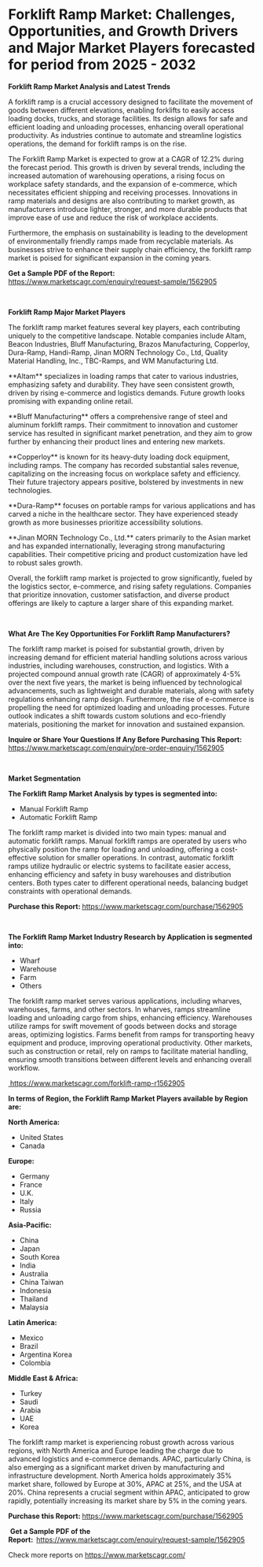 <p><h1>Forklift Ramp Market: Challenges, Opportunities, and Growth Drivers and Major Market Players forecasted for period from 2025 - 2032</h1></p><p><strong>Forklift Ramp Market Analysis and Latest Trends</strong></p>
<p><p>A forklift ramp is a crucial accessory designed to facilitate the movement of goods between different elevations, enabling forklifts to easily access loading docks, trucks, and storage facilities. Its design allows for safe and efficient loading and unloading processes, enhancing overall operational productivity. As industries continue to automate and streamline logistics operations, the demand for forklift ramps is on the rise.</p><p>The Forklift Ramp Market is expected to grow at a CAGR of 12.2% during the forecast period. This growth is driven by several trends, including the increased automation of warehousing operations, a rising focus on workplace safety standards, and the expansion of e-commerce, which necessitates efficient shipping and receiving processes. Innovations in ramp materials and designs are also contributing to market growth, as manufacturers introduce lighter, stronger, and more durable products that improve ease of use and reduce the risk of workplace accidents.</p><p>Furthermore, the emphasis on sustainability is leading to the development of environmentally friendly ramps made from recyclable materials. As businesses strive to enhance their supply chain efficiency, the forklift ramp market is poised for significant expansion in the coming years.</p></p>
<p><strong>Get a Sample PDF of the Report:&nbsp;</strong> <a href="https://www.marketscagr.com/enquiry/request-sample/1562905?utm_campaign=2292&utm_medium=2&utm_source=Github&utm_content=ia&utm_term=16022025&utm_id=forklift-ramp">https://www.marketscagr.com/enquiry/request-sample/1562905</a></p>
<p>&nbsp;</p>
<p><strong>Forklift Ramp Major Market Players</strong></p>
<p><p>The forklift ramp market features several key players, each contributing uniquely to the competitive landscape. Notable companies include Altam, Beacon Industries, Bluff Manufacturing, Brazos Manufacturing, Copperloy, Dura-Ramp, Handi-Ramp, Jinan MORN Technology Co., Ltd, Quality Material Handling, Inc., TBC-Ramps, and WM Manufacturing Ltd.</p><p>**Altam** specializes in loading ramps that cater to various industries, emphasizing safety and durability. They have seen consistent growth, driven by rising e-commerce and logistics demands. Future growth looks promising with expanding online retail.</p><p>**Bluff Manufacturing** offers a comprehensive range of steel and aluminum forklift ramps. Their commitment to innovation and customer service has resulted in significant market penetration, and they aim to grow further by enhancing their product lines and entering new markets.</p><p>**Copperloy** is known for its heavy-duty loading dock equipment, including ramps. The company has recorded substantial sales revenue, capitalizing on the increasing focus on workplace safety and efficiency. Their future trajectory appears positive, bolstered by investments in new technologies.</p><p>**Dura-Ramp** focuses on portable ramps for various applications and has carved a niche in the healthcare sector. They have experienced steady growth as more businesses prioritize accessibility solutions. </p><p>**Jinan MORN Technology Co., Ltd.** caters primarily to the Asian market and has expanded internationally, leveraging strong manufacturing capabilities. Their competitive pricing and product customization have led to robust sales growth.</p><p>Overall, the forklift ramp market is projected to grow significantly, fueled by the logistics sector, e-commerce, and rising safety regulations. Companies that prioritize innovation, customer satisfaction, and diverse product offerings are likely to capture a larger share of this expanding market.</p></p>
<p>&nbsp;</p>
<p><strong>What Are The Key Opportunities For Forklift Ramp Manufacturers?</strong></p>
<p><p>The forklift ramp market is poised for substantial growth, driven by increasing demand for efficient material handling solutions across various industries, including warehouses, construction, and logistics. With a projected compound annual growth rate (CAGR) of approximately 4-5% over the next five years, the market is being influenced by technological advancements, such as lightweight and durable materials, along with safety regulations enhancing ramp design. Furthermore, the rise of e-commerce is propelling the need for optimized loading and unloading processes. Future outlook indicates a shift towards custom solutions and eco-friendly materials, positioning the market for innovation and sustained expansion.</p></p>
<p><strong>Inquire or Share Your Questions If Any Before Purchasing This Report:</strong> <a href="https://www.marketscagr.com/enquiry/pre-order-enquiry/1562905?utm_campaign=2292&utm_medium=2&utm_source=Github&utm_content=ia&utm_term=16022025&utm_id=forklift-ramp">https://www.marketscagr.com/enquiry/pre-order-enquiry/1562905</a></p>
<p>&nbsp;</p>
<p><strong>Market Segmentation</strong></p>
<p><strong>The Forklift Ramp Market Analysis by types is segmented into:</strong></p>
<p><ul><li>Manual Forklift Ramp</li><li>Automatic Forklift Ramp</li></ul></p>
<p><p>The forklift ramp market is divided into two main types: manual and automatic forklift ramps. Manual forklift ramps are operated by users who physically position the ramp for loading and unloading, offering a cost-effective solution for smaller operations. In contrast, automatic forklift ramps utilize hydraulic or electric systems to facilitate easier access, enhancing efficiency and safety in busy warehouses and distribution centers. Both types cater to different operational needs, balancing budget constraints with operational demands.</p></p>
<p><strong>Purchase this Report:&nbsp;</strong><a href="https://www.marketscagr.com/purchase/1562905?utm_campaign=2292&utm_medium=2&utm_source=Github&utm_content=ia&utm_term=16022025&utm_id=forklift-ramp">https://www.marketscagr.com/purchase/1562905</a></p>
<p>&nbsp;</p>
<p><strong>The Forklift Ramp Market Industry Research by Application is segmented into:</strong></p>
<p><ul><li>Wharf</li><li>Warehouse</li><li>Farm</li><li>Others</li></ul></p>
<p><p>The forklift ramp market serves various applications, including wharves, warehouses, farms, and other sectors. In wharves, ramps streamline loading and unloading cargo from ships, enhancing efficiency. Warehouses utilize ramps for swift movement of goods between docks and storage areas, optimizing logistics. Farms benefit from ramps for transporting heavy equipment and produce, improving operational productivity. Other markets, such as construction or retail, rely on ramps to facilitate material handling, ensuring smooth transitions between different levels and enhancing overall workflow.</p></p>
<p><a href="https://www.marketscagr.com/forklift-ramp-r1562905?utm_campaign=2292&utm_medium=2&utm_source=Github&utm_content=ia&utm_term=16022025&utm_id=forklift-ramp">&nbsp;https://www.marketscagr.com/forklift-ramp-r1562905</a></p>
<p><strong>In terms of Region, the Forklift Ramp Market Players available by Region are:</strong></p>
<p>
    <p> <strong> North America: </strong>
        <ul>
            <li>United States</li>
            <li>Canada</li>
        </ul>
        </p> 
    <p> <strong> Europe: </strong>
        <ul>
            <li>Germany</li>
            <li>France</li>
            <li>U.K.</li>
            <li>Italy</li>
            <li>Russia</li>
        </ul>
        </p> 
    <p> <strong> Asia-Pacific: </strong>
        <ul>
            <li>China</li>
            <li>Japan</li>
            <li>South Korea</li>
            <li>India</li>
            <li>Australia</li>
            <li>China Taiwan</li>
            <li>Indonesia</li>
            <li>Thailand</li>
            <li>Malaysia</li>
        </ul>
        </p> 
    <p> <strong> Latin America: </strong>
        <ul>
            <li>Mexico</li>
            <li>Brazil</li>
            <li>Argentina Korea</li>
            <li>Colombia</li>
        </ul>
        </p> 
    <p> <strong> Middle East & Africa: </strong>
        <ul>
            <li>Turkey</li>
            <li>Saudi</li>
            <li>Arabia</li>
            <li>UAE</li>
            <li>Korea</li>
        </ul>
    </p>
    </p>
<p><p>The forklift ramp market is experiencing robust growth across various regions, with North America and Europe leading the charge due to advanced logistics and e-commerce demands. APAC, particularly China, is also emerging as a significant market driven by manufacturing and infrastructure development. North America holds approximately 35% market share, followed by Europe at 30%, APAC at 25%, and the USA at 20%. China represents a crucial segment within APAC, anticipated to grow rapidly, potentially increasing its market share by 5% in the coming years.</p></p>
<p><strong>Purchase this Report: </strong><a href="https://www.marketscagr.com/purchase/1562905?utm_campaign=2292&utm_medium=2&utm_source=Github&utm_content=ia&utm_term=16022025&utm_id=forklift-ramp">https://www.marketscagr.com/purchase/1562905</a></p>
<p>&nbsp;<strong>Get a Sample PDF of the Report:&nbsp;&nbsp;</strong><a href="https://www.marketscagr.com/enquiry/request-sample/1562905?utm_campaign=2292&utm_medium=2&utm_source=Github&utm_content=ia&utm_term=16022025&utm_id=forklift-ramp">https://www.marketscagr.com/enquiry/request-sample/1562905</a></p>
<p><strong></strong></p>
<p>Check more reports on <a href="https://www.marketscagr.com/?utm_campaign=2292&utm_medium=2&utm_source=Github&utm_content=ia&utm_term=16022025&utm_id=forklift-ramp">https://www.marketscagr.com/</a></p>